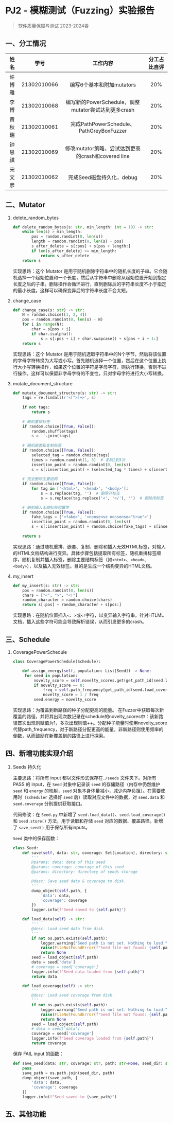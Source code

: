 # PJ2 - 模糊测试（Fuzzing）实验报告

> 软件质量保障与测试  2023-2024春
>

## 一、分工情况

|  姓名  |    学号     |            工作内容             | 分工占比自评 |
| :----: | :---------: | :-----------------------------: | :----------: |
| 许博雅 | 21302010066  |   编写6个基本和附加mutators   |             20% |
|  李博  | 21302010068 | 编写新的PowerSchedule，调整mutator尝试达到更多crash |     20%         |
| 黄秋瑞 | 21302010061 | 完成PathPowerSchedule、PathGreyBoxFuzzer |         20%     |
| 钟思祺 | 21302010069 | 修改mutator策略，尝试达到更高的crash和covered line |      20%        |
| 宋文彦 | 21302010062 | 完成Seed磁盘持久化，debug |    20%          |

## 二、Mutator

1. delete_random_bytes

    ```python
    def delete_random_bytes(s: str, min_length: int = 10) -> str:
        while len(s) > min_length:
            pos = random.randint(0, len(s))
            length = random.randint(0, len(s) - pos)
            s_after_delete = s[:pos] + s[pos + length:]
            if len(s_after_delete) >= min_length:
                return s_after_delete
        return s 
    ```

    实现思路：这个 Mutator 是用于随机删除字符串中的随机长度的子串。它会随机选择一个起始位置和一个长度，然后从字符串中删除从起始位置开始到指定长度之后的子串。删除操作会循环进行，直到删除后的字符串长度不小于指定的最小长度。这样可以确保变异后的字符串长度不会太短。

2. change_case

    ```python
    def change_case(s: str) -> str:
        N = random.choice([1, 2, 4])
        pos = random.randint(0, len(s) - N)
        for i in range(N):
            char = s[pos + i]
            if char.isalpha(): 
                s = s[:pos + i] + char.swapcase() + s[pos + i + 1:]
        return s
    ```

    实现思路：这个 Mutator 是用于随机选取字符串中的N个字节，然后将该位置的字母字符转换为大写或小写。首先随机选择一个位置，然后在这个位置上执行大小写转换操作，如果这个位置的字符是字母字符，则执行转换，否则不进行操作。这样可以保留非字母字符的不变性，只对字母字符进行大小写转换。

3. mutate_document_structure

    ```python
    def mutate_document_structure(s: str) -> str:
        tags = re.findall(r'<[^>]+>', s)
        
        if not tags:
            return s
        
        # 随机重排标签
        if random.choice([True, False]):
            random.shuffle(tags)
            s = ''.join(tags)
        
        # 随机嵌套和复制标签
        if random.choice([True, False]):
            selected_tag = random.choice(tags)
            times = random.randint(1, 3)  # 复制1到3次
            insertion_point = random.randint(0, len(s))
            s = s[:insertion_point] + (selected_tag * times) + s[insertion_point:]
        
        # 完全删除主要结构
        if random.choice([True, False]):
            for tag in ['<html>', '<head>', '<body>']:
                s = s.replace(tag, '')  # 删除开标签
                s = s.replace(tag.replace('<', '</'), '')  # 删除闭标签
    
        # 随机插入无效标签和属性
        if random.choice([True, False]):
            fake_tags = ['<fake>', '<nonsense nonsense="true">']
            insertion_point = random.randint(0, len(s))
            s = s[:insertion_point] + random.choice(fake_tags) + s[insertion_point:]
            
        return s
    ```

    实现思路：通过随机重排、嵌套、复制、删除和插入无效HTML标签，对输入的HTML文档结构进行变异。具体步骤包括提取所有标签，随机重排标签顺序，随机复制并插入标签，删除主要结构标签（如`<html>`、`<head>`、`<body>`），以及插入无效标签。目的是生成一个结构变异的HTML文档。

4. my_insert
    ```python
    def my_insert(s: str) -> str:
        pos = random.randint(0, len(s))
        chars = ["<", ">", "<!"]
        random_character = random.choice(chars)
        return s[:pos] + random_character + s[pos:]
    ```
    实现思路：在随机位置插入`<`、`>`或`<!`字符，以变异输入字符串。针对HTLML文档，插入这些字符可能会导致解析错误，从而引发更多的crash。

## 三、Schedule

1. CoveragePowerSchedule

   ```python
   class CoveragePowerSchedule(Schedule):
   
       def assign_energy(self, population: List[Seed]) -> None:
        for seed in population:
            novelty_score = self.novelty_scores.get(get_path_id(seed.load_coverage()), 0) 
            if novelty_score == 0:
                freq = self.path_frequency[get_path_id(seed.load_coverage())]
                novelty_score = 1 / freq
            seed.energy = novelty_score
   
   ```

   实现思路：为覆盖到新路径的种子分配更高的能量。
   在Fuzzer中获取每次新覆盖的路径，并将其出现次数记录在schedule的novelty_scores中：该新路径首次出现则赋值为1，多次出现则值++。分配种子能量时使用novelty_score代替path_frequency，对于新路径分配更高的能量，非新路径则使用频率的倒数，从而鼓励在新覆盖到的路径上进行探索。
   

## 四、新增功能实现介绍

1. Seeds 持久化

   主要思路：将所有 input 都以文件形式保存在`./seeds` 文件夹下。对所有 PASS 的 input，在 `Seed` 对象中记录该 `seed` 的存储路径（内存中仍然维护 `seed` 和 `energy` 的映射，`seed` 对象本身体量减小，减少内存负担）。在需要使用时（`scheduler` 选择好 `seed` 后）读取对应文件中的数据，对 `seed.data` 和 `seed.coverage` 分别提供获取接口。

   代码修改：在 `Seed.py` 中新增了 `seed.load_data()`、`seed.load_coverage()` 和 `seed.store()` 方法，用于读取和存储 `seed` 对应的数据、覆盖路径。新增了 `save_seed()` 用于保存所有inputs。

   `Seed` 类中的保存函数：

   ```python
   class Seed: 
       def save(self, data: str, coverage: Set[Location], directory: str = './seeds') -> None:
           '''
           @params: data: data of this seed
           @params: coverage: coverage of this seed
           @params: directory: directory of seeds storage
   
           @desc: Save seed data & coverage to disk. 
           '''
           dump_object(self.path, {
               'data': data,
               'coverage': coverage
           })
           logger.info(f"Seed saved to {self.path}")
   
       def load_data(self) -> str:
           '''
           @desc: Load seed data from disk. 
           '''
           if not os.path.exists(self.path):
               logger.warning("Seed path is not set. Nothing to load.")
               raise(FileNotFoundError(f"Seed file not found: {self.path}"))
               return None
           seed = load_object(self.path)
           data = seed['data']
           # coverage = seed['coverage']
           logger.info(f"Seed data loaded from {self.path}")
           return data
   
       def load_coverage(self) -> str:
           '''
           @desc: Load seed coverage from disk. 
           '''
           if not os.path.exists(self.path):
               logger.warning("Seed path is not set. Nothing to load.")
               raise(FileNotFoundError(f"Seed file not found: {self.path}"))
               return None
           seed = load_object(self.path)
           # data = seed['data']
           coverage = seed['coverage']
           logger.info(f"Seed coverage loaded from {self.path}")
           return coverage
   ```

   保存 FAIL input 的函数：

   ```python
   def save_seed(data: str, coverage: str, path: str=None, seed_dir: str='./seeds'):
       pass
       save_path = os.path.join(seed_dir, path)
       dump_object(save_path, {
           'data': data,
           'coverage': coverage
       })
       logger.info(f"Seed saved to {save_path}")
   ```

   

## 五、其他功能

